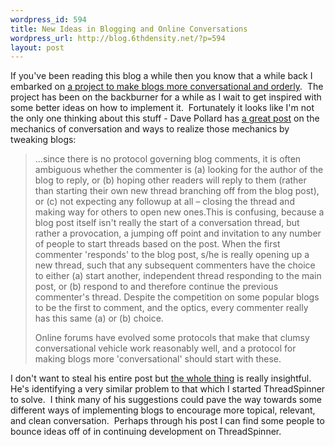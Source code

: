 ```yaml
--- 
wordpress_id: 594
title: New Ideas in Blogging and Online Conversations
wordpress_url: http://blog.6thdensity.net/?p=594
layout: post
---
```

If you've been reading this blog a while then you know that a while back I embarked on <a href="http://blog.6thdensity.net/?p=484">a project to make blogs more conversational and orderly</a>.  The project has been on the backburner for a while as I wait to get inspired with some better ideas on how to implement it.  Fortunately it looks like I'm not the only one thinking about this stuff - Dave Pollard has <a href="http://blogs.salon.com/0002007/2007/01/10.html#a1748">a great post</a> on the mechanics of conversation and ways to realize those mechanics by tweaking blogs:
<blockquote>...since there is no protocol governing blog comments, it is often ambiguous whether the commenter is (a) looking for the author of the blog to reply, or (b) hoping other readers will reply to them (rather than starting their own new thread branching off from the blog post), or (c) not expecting any followup at all – closing the thread and making way for others to open new ones.This is confusing, because a blog post itself isn't really the start of a conversation thread, but rather a provocation, a jumping off point and invitation to any number of people to start threads based on the post. When the first commenter 'responds' to the blog post, s/he is really opening up a new thread, such that any subsequent commenters have the choice to either (a) start another, independent thread responding to the main post, or (b) respond to and therefore continue the previous commenter's thread. Despite the competition on some popular blogs to be the first to comment, and the optics, every commenter really has this same (a) or (b) choice.

Online forums have evolved some protocols that make that clumsy conversational vehicle work reasonably well, and a protocol for making blogs more 'conversational' should start with these.</blockquote>
I don't want to steal his entire post but <a href="http://blogs.salon.com/0002007/2007/01/10.html#a1748">the whole thing</a> is really insightful.  He's identifying a very similar problem to that which I started ThreadSpinner to solve.  I think many of his suggestions could pave the way towards some different ways of implementing blogs to encourage more topical, relevant, and clean conversation.  Perhaps through his post I can find some people to bounce ideas off of in continuing development on ThreadSpinner.
